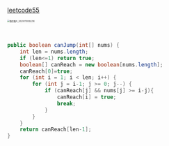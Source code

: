 [leetcode55](https://leetcode-cn.com/problems/jump-game/submissions/)

<img src="C:\Users\Administrator\Desktop\programingNote\leetcode\微信图片_20200110092216.jpg" alt="微信图片_20200110092216" style="zoom:33%;" />

​	

```java
public boolean canJump(int[] nums) {
    int len = nums.length;
    if (len<=1) return true;
    boolean[] canReach = new boolean[nums.length];
    canReach[0]=true;
    for (int i = 1; i < len; i++) {
        for (int j = i-1; j >= 0; j--) {
            if (canReach[j] && nums[j] >= i-j){
                canReach[i] = true;
                break;
            }
        }
    }
    return canReach[len-1];
}
```

